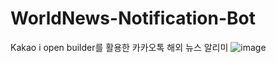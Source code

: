 # WorldNews-Notification-Bot
Kakao i open builder를 활용한 카카오톡 해외 뉴스 알리미
![image](https://user-images.githubusercontent.com/78475838/145172185-34f35061-1141-4e7b-8aec-96c8f3e1163b.png)
